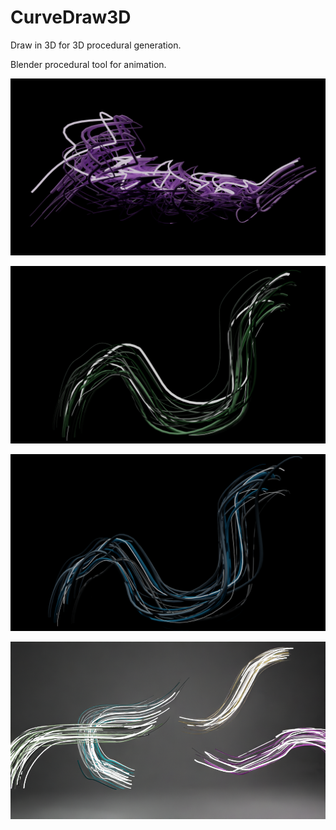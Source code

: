 
# CurveDraw3D

Draw in 3D for 3D procedural generation.

Blender procedural tool for animation.

![](gallery/first.png)

![](gallery/2.png)

![](gallery/3.png)

![](gallery/4.png)
